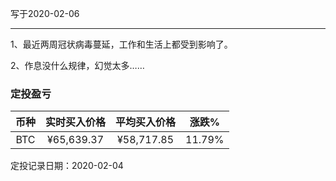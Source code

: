 写于2020-02-06

-----
1、最近两周冠状病毒蔓延，工作和生活上都受到影响了。

2、作息没什么规律，幻觉太多……

### 定投盈亏

| 币种 | 实时买入价格 | 平均买入价格 |  涨跌%  |
| :--: | :----------: | :----------: | :-----: |
| BTC  |  ¥65,639.37  |   ¥58,717.85  | 11.79% |

定投记录日期：2020-02-04
